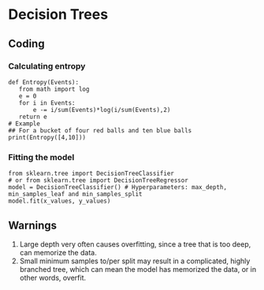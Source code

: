 # Decision Trees

## Coding
### Calculating entropy
    def Entropy(Events):
       from math import log
       e = 0
       for i in Events:
           e -= i/sum(Events)*log(i/sum(Events),2)
       return e 
    # Example
    ## For a bucket of four red balls and ten blue balls
    print(Entropy([4,10]))
### Fitting the model
    from sklearn.tree import DecisionTreeClassifier
    # or from sklearn.tree import DecisionTreeRegressor 
    model = DecisionTreeClassifier() # Hyperparameters: max_depth, min_samples_leaf and min_samples_split
    model.fit(x_values, y_values)
   
## Warnings
1. Large depth very often causes overfitting, since a tree that is too deep, can memorize the data.
2. Small minimum samples to/per split may result in a complicated, highly branched tree, which can mean the model has memorized the data, or in other words, overfit.
